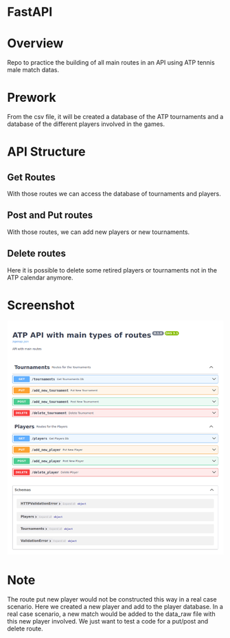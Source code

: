 # FastAPI


# Overview
Repo to practice the building of all main routes in an API using ATP tennis male match datas.

# Prework

From the csv file, it will be created a database of the ATP tournaments and a database of the different players involved in the games.



# API Structure

## Get Routes

With those routes we can access the database of tournaments and players.


## Post and Put routes

With those routes, we can add new players or new tournaments.

## Delete routes

Here it is possible to delete some retired players or tournaments not in the ATP calendar anymore.



# Screenshot

![API_Routes](./API_screenshot.png)

# Note

The route put new player would not be constructed this way in a real case scenario. Here we created a new player and add to the player database. In a real case scenario, a new match would be added to the data_raw file with this new player involved. We just want to test a code for a put/post and delete route.


